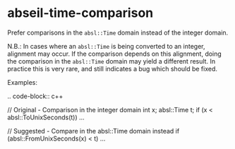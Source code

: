 abseil-time-comparison
======================

Prefer comparisons in the `absl::Time` domain instead of the integer
domain.

N.B.: In cases where an `absl::Time` is being converted to an integer,
alignment may occur. If the comparison depends on this alignment, doing
the comparison in the `absl::Time` domain may yield a different result.
In practice this is very rare, and still indicates a bug which should be
fixed.

Examples:

.. code-block:: c++

// Original - Comparison in the integer domain int x; absl::Time t; if
(x &lt; absl::ToUnixSeconds(t)) …

// Suggested - Compare in the absl::Time domain instead if
(absl::FromUnixSeconds(x) &lt; t) …
